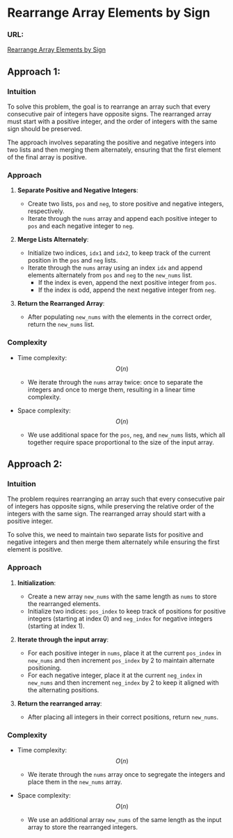 # Rearrange Array Elements by Sign

### URL:
[Rearrange Array Elements by Sign](https://leetcode.com/problems/rearrange-array-elements-by-sign/description/)

## Approach 1:

### Intuition
To solve this problem, the goal is to rearrange an array such that every consecutive pair of integers have opposite signs. The rearranged array must start with a positive integer, and the order of integers with the same sign should be preserved.

The approach involves separating the positive and negative integers into two lists and then merging them alternately, ensuring that the first element of the final array is positive.

### Approach
1. **Separate Positive and Negative Integers**:
   - Create two lists, `pos` and `neg`, to store positive and negative integers, respectively.
   - Iterate through the `nums` array and append each positive integer to `pos` and each negative integer to `neg`.

2. **Merge Lists Alternately**:
   - Initialize two indices, `idx1` and `idx2`, to keep track of the current position in the `pos` and `neg` lists.
   - Iterate through the `nums` array using an index `idx` and append elements alternately from `pos` and `neg` to the `new_nums` list.
     - If the index is even, append the next positive integer from `pos`.
     - If the index is odd, append the next negative integer from `neg`.

3. **Return the Rearranged Array**:
   - After populating `new_nums` with the elements in the correct order, return the `new_nums` list.

### Complexity
- Time complexity: $$O(n)$$
  - We iterate through the `nums` array twice: once to separate the integers and once to merge them, resulting in a linear time complexity.

- Space complexity: $$O(n)$$
  - We use additional space for the `pos`, `neg`, and `new_nums` lists, which all together require space proportional to the size of the input array.

## Approach 2:

### Intuition
The problem requires rearranging an array such that every consecutive pair of integers has opposite signs, while preserving the relative order of the integers with the same sign. The rearranged array should start with a positive integer.

To solve this, we need to maintain two separate lists for positive and negative integers and then merge them alternately while ensuring the first element is positive.

### Approach
1. **Initialization**:
   - Create a new array `new_nums` with the same length as `nums` to store the rearranged elements.
   - Initialize two indices: `pos_index` to keep track of positions for positive integers (starting at index 0) and `neg_index` for negative integers (starting at index 1).

2. **Iterate through the input array**:
   - For each positive integer in `nums`, place it at the current `pos_index` in `new_nums` and then increment `pos_index` by 2 to maintain alternate positioning.
   - For each negative integer, place it at the current `neg_index` in `new_nums` and then increment `neg_index` by 2 to keep it aligned with the alternating positions.

3. **Return the rearranged array**:
   - After placing all integers in their correct positions, return `new_nums`.

### Complexity
- Time complexity: $$O(n)$$
  - We iterate through the `nums` array once to segregate the integers and place them in the `new_nums` array.

- Space complexity: $$O(n)$$
  - We use an additional array `new_nums` of the same length as the input array to store the rearranged integers.

    